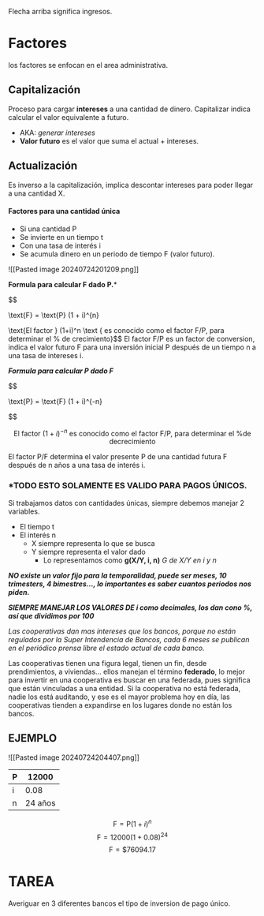 Flecha arriba significa ingresos.

# Factores

los factores se enfocan en el area administrativa. 

## Capitalización

Proceso para cargar **intereses** a una cantidad de dinero. Capitalizar indica calcular el valor equivalente a futuro.

- AKA: _generar intereses_
- **Valor futuro** es el valor que suma el actual + intereses.

## Actualización

Es inverso a la capitalización, implica descontar intereses para poder llegar a una cantidad X.

#### Factores para una cantidad única

- Si una cantidad P
- Se invierte en un tiempo t
- Con una tasa de interés i
- Se acumula dinero en un periodo de tiempo F (valor futuro).


![[Pasted image 20240724201209.png]]

**Formula para calcular F dado P.***

$$

\text{F} = \text{P} (1 + i)^{n}

$$
 $$ \text{El factor } (1+i)^n \text { es conocido como el factor F/P, para determinar el \% de crecimiento}$$
 El factor F/P es un factor de conversion, indica el valor futuro F para una inversión inicial P después de un tiempo n a una tasa de intereses i.

***Formula para calcular P dado F***

$$

\text{P} = \text{F} (1 + i)^{-n}

$$
 
 $$
 \text{El factor } (1+i)^{-n} \text { es conocido como el factor F/P, para determinar el \% de decrecimiento}
$$

El factor P/F determina el valor presente P de una cantidad futura F después de n años a una tasa de interés i.

### ***TODO ESTO SOLAMENTE ES VALIDO PARA PAGOS ÚNICOS.**

Si trabajamos datos con cantidades únicas, siempre debemos manejar 2 variables.
- El tiempo t
- El interés n
	- X siempre representa lo que se busca
	- Y siempre representa el valor dado
		- Lo representamos como **g(X/Y, i, n)** _G de X/Y en i y n_


***NO existe un valor fijo para la temporalidad, puede ser meses, 10 trimesters, 4 bimestres..., lo importantes es saber cuantos periodos nos piden.***


***SIEMPRE MANEJAR LOS VALORES DE i como decimales, los dan cono %, así que dividimos por 100***

_Las cooperativas dan mas intereses que los bancos, porque no están regulados por la Super Intendencia de Bancos, cada 6 meses se publican en el periódico prensa libre el estado actual de cada banco._

Las cooperativas tienen una figura legal, tienen un fin, desde prendimientos, a viviendas... ellos manejan el término **federado**, lo mejor para invertir en una cooperativa es buscar en una federada, pues significa que están vinculadas a una entidad.
Si la cooperativa no está federada, nadie los está auditando, y ese es el mayor problema hoy en día, las cooperativas tienden a expandirse en los lugares donde no están los bancos.


## EJEMPLO
![[Pasted image 20240724204407.png]]


| P   | 12000   |
| --- | ------- |
| i   | 0.08    |
| n   | 24 años |

$$
\text{F} = \text{P} (1 + i)^{n}
$$
$$
\text{F} = 12000 (1 + 0.08)^{24}
$$
$$
\text{F} = \text{\$ } 76094.17
$$


# TAREA

Averiguar en 3 diferentes bancos el tipo de inversion de pago único.

